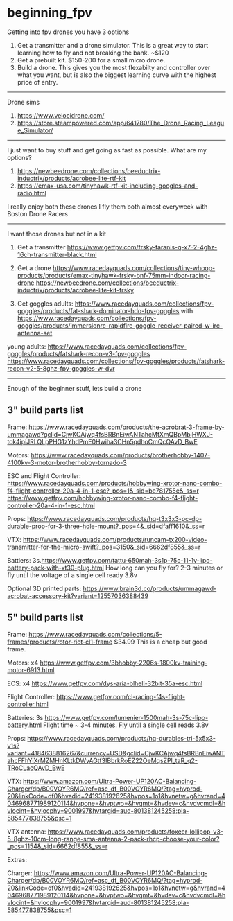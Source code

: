 # beginning_fpv

Getting into fpv drones you have 3 options
1. Get a transmitter and a drone simulator. This is a great way to start learning how to fly and not breaking the bank. ~$120
2. Get a prebuilt kit. $150-200 for a small micro drone.
3. Build a drone. This gives you the most flexabilty and controller over what you want, but is also the biggest learning curve with the highest price of entry.

---

Drone sims
1. https://www.velocidrone.com/
2. https://store.steampowered.com/app/641780/The_Drone_Racing_League_Simulator/

---


I just want to buy stuff and get going as fast as possible. What are my options?
1. https://newbeedrone.com/collections/beeductrix-inductrix/products/acrobee-lite-rtf-kit
2. https://emax-usa.com/tinyhawk-rtf-kit-including-googles-and-radio.html

I really enjoy both these drones I fly them both almost everyweek with Boston Drone Racers


---

I want those drones but not in a kit

1. Get a transmitter
https://www.getfpv.com/frsky-taranis-q-x7-2-4ghz-16ch-transmitter-black.html

2. Get a drone
https://www.racedayquads.com/collections/tiny-whoop-products/products/emax-tinyhawk-frsky-bnf-75mm-indoor-racing-drone
https://newbeedrone.com/collections/beeductrix-inductrix/products/acrobee-lite-kit-frsky

3. Get goggles
adults: 
	https://www.racedayquads.com/collections/fpv-goggles/products/fat-shark-dominator-hdo-fpv-goggles
	with https://www.racedayquads.com/collections/fpv-goggles/products/immersionrc-rapidfire-goggle-receiver-paired-w-irc-antenna-set

young adults:
	https://www.racedayquads.com/collections/fpv-goggles/products/fatshark-recon-v3-fpv-goggles
	https://www.racedayquads.com/collections/fpv-goggles/products/fatshark-recon-v2-5-8ghz-fpv-goggles-w-dvr

---

Enough of the beginner stuff, lets build a drone	

## 3" build parts list
Frame: https://www.racedayquads.com/products/the-acrobrat-3-frame-by-ummagawd?gclid=CjwKCAjwq4fsBRBnEiwANTahcMtXmQBpMbjHWXJ-tok4ipiJRLQLpPHG1zYhdPmE0Hwiha3CHn5qdhoCmQcQAvD_BwE

Motors: https://www.racedayquads.com/products/brotherhobby-1407-4100kv-3-motor-brotherhobby-tornado-3

ESC and Flight Controller: https://www.racedayquads.com/products/hobbywing-xrotor-nano-combo-f4-flight-controller-20a-4-in-1-esc?_pos=1&_sid=be781755e&_ss=r
		https://www.getfpv.com/hobbywing-xrotor-nano-combo-f4-flight-controller-20a-4-in-1-esc.html

Props: https://www.racedayquads.com/products/hq-t3x3x3-pc-dp-durable-prop-for-3-three-hole-mount?_pos=4&_sid=dfaff1610&_ss=r

VTX: https://www.racedayquads.com/products/runcam-tx200-video-transmitter-for-the-micro-swift?_pos=3150&_sid=6662df855&_ss=r

Battiers: 3s.https://www.getfpv.com/tattu-650mah-3s1p-75c-11-1v-lipo-battery-pack-with-xt30-plug.html
How long can you fly for? 2-3 minutes or fly until the voltage of a single cell ready 3.8v

Optional 3D printed parts: https://www.brain3d.co/products/ummagawd-acrobat-accessory-kit?variant=12557036388439


## 5" build parts list
Frame: https://www.racedayquads.com/collections/5-frames/products/rotor-riot-cl1-frame $34.99
	This is a cheap but good frame.

Motors: x4 https://www.getfpv.com/3bhobby-2206s-1800kv-training-motor-6913.html

ECS: x4 https://www.getfpv.com/dys-aria-blheli-32bit-35a-esc.html

Flight Controller: https://www.getfpv.com/cl-racing-f4s-flight-controller.html

Batteries: 3s https://www.getfpv.com/lumenier-1500mah-3s-75c-lipo-battery.html
Flight time ~ 3-4 minutes. Fly until a single cell reads 3.8v

Props: https://www.racedayquads.com/products/hq-durables-tri-5x5x3-v1s?variant=4184638816267&currency=USD&gclid=CjwKCAjwq4fsBRBnEiwANTahcFFhYlXrMZMHnKLtkDWyAGtf3IBbrkRoEZ22OeMqsZPl_taR_q2-TRoCLacQAvD_BwE

VTX: https://www.amazon.com/Ultra-Power-UP120AC-Balancing-Charger/dp/B00VOYR6MQ/ref=asc_df_B00VOYR6MQ/?tag=hyprod-20&linkCode=df0&hvadid=241938192625&hvpos=1o1&hvnetw=g&hvrand=4046968771989120114&hvpone=&hvptwo=&hvqmt=&hvdev=c&hvdvcmdl=&hvlocint=&hvlocphy=9001997&hvtargid=aud-801381245258:pla-585477838755&psc=1

VTX antenna: https://www.racedayquads.com/products/foxeer-lollipop-v3-5-8ghz-10cm-long-range-sma-antenna-2-pack-rhcp-choose-your-color?_pos=1154&_sid=6662df855&_ss=r

Extras:

Charger: https://www.amazon.com/Ultra-Power-UP120AC-Balancing-Charger/dp/B00VOYR6MQ/ref=asc_df_B00VOYR6MQ/?tag=hyprod-20&linkCode=df0&hvadid=241938192625&hvpos=1o1&hvnetw=g&hvrand=4046968771989120114&hvpone=&hvptwo=&hvqmt=&hvdev=c&hvdvcmdl=&hvlocint=&hvlocphy=9001997&hvtargid=aud-801381245258:pla-585477838755&psc=1
